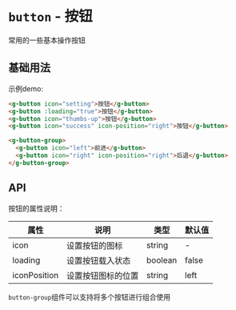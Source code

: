 # `button` - 按钮
常用的一些基本操作按钮

## 基础用法
<ClientOnly>
  <easy-button></easy-button>
</ClientOnly>

示例demo:
```html
<g-button icon="setting">按钮</g-button>
<g-button :loading="true">按钮</g-button>
<g-button icon="thumbs-up">按钮</g-button>
<g-button icon="success" icon-position="right">按钮</g-button>

<g-button-group>
  <g-button icon="left">前进</g-button>
  <g-button icon="right" icon-position="right">后退</g-button>
</g-button-group>
```

## API
按钮的属性说明：

属性|说明|类型|默认值  
---|---|---|---  
icon| 设置按钮的图标|string|-  
loading| 设置按钮载入状态|boolean| false
iconPosition|设置按钮图标的位置|string| left

`button-group`组件可以支持将多个按钮进行组合使用


